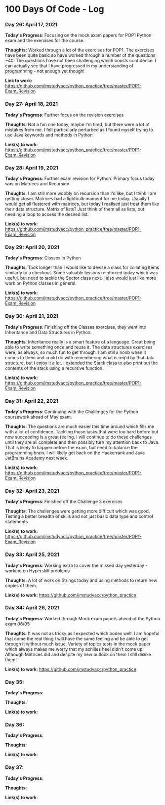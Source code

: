 # 100 Days Of Code - Log

### Day 26: April 17, 2021

**Today's Progress**: Focusing on the mock exam papers for POP1 Python exam and the exercises for the course.

**Thoughts:** Worked through a lot of the exercises for POP1. The exercises have been quite basic so have worked through a number of the questions ~40. The questions have not been challenging which boosts confidence. I can actually see that I have progressed in my understanding of programming - not enough yet though!

**Link to work:** 
https://github.com/jmstudyacc/python_practice/tree/master/POP1-Exam_Revision


### Day 27: April 18, 2021

**Today's Progress**: Further focus on the revision exercises

**Thoughts**: Not a fun one today, maybe I'm tired, but there were a lot of mistakes from me. I felt particularly perturbed as I found myself trying to use Java keywords and methods in Python.

**Link(s) to work**:
https://github.com/jmstudyacc/python_practice/tree/master/POP1-Exam_Revision

### Day 28: April 19, 2021 

**Today's Progress**: Further exam revision for Python. Primary focus today was on Matrices and Recursion.

**Thoughts**: I am still more wobbly on recursion than I'd like, but I think I am getting closer. Matrices had a lightbulb moment for me today. Usually I would get all flustered with matrices, but today I realised just treat them like their data structure. Matrix of lists? Just think of them all as lists, but needing a loop to access the desired list.

**Link(s) to work**:
https://github.com/jmstudyacc/python_practice/tree/master/POP1-Exam_Revision


### Day 29: April 20, 2021

**Today's Progress**: Classes in Python

**Thoughts**: Took longer than I would like to devise a class for collating items similarly to a checkout. Some valuable lessons reinforced today which was useful, but need to tackle the Sector class next. I also would just like more work on Python classes in general.

**Link(s) to work**:
https://github.com/jmstudyacc/python_practice/tree/master/POP1-Exam_Revision


### Day 30: April 21, 2021

**Today's Progress**: Finishing off the Classes exercises, they went into Inheritance and Data Structures in Python.

**Thoughts**: Inheritance really is a smart feature of a language. Great being able to write something once and reuse it. The data structures exercises were, as always, so much fun to get through. I am still a noob when it comes to them and could do with remembering what is req'd by that data structure, but I enjoy it a lot. I extended the Stack class to also print out the contents of the stack using a recursive function.

**Link(s) to work**:
https://github.com/jmstudyacc/python_practice/tree/master/POP1-Exam_Revision


### Day 31: April 22, 2021

**Today's Progress**: Continuing with the Challenges for the Python coursework ahead of May exam. 

**Thoughts**:  The questions are much easier this time around which fills me with a lot of confidence. Tackling those tasks that were too hard before but now succeeding is a great feeling. I will continue to do these challenges until they are all complete and then possibly turn my attention back to Java. That is likely to happen before the exam, but need to balance the programming brain. I will likely get back on the Hackerrank and Java JetBrains Academy next week.

**Link(s) to work**:
https://github.com/jmstudyacc/python_practice/tree/master/POP1-Exam_Revision


### Day 32: April 23, 2021

**Today's Progress**: Finished off the Challenge 3 exercises

**Thoughts**: The challenges were getting more difficult which was good. Testing a better breadth of skills and not just basic data type and control statements

**Link(s) to work**:
https://github.com/jmstudyacc/python_practice/tree/master/POP1-Exam_Revision


### Day 33: April 25, 2021

**Today's Progress**: Working extra to cover the missed day yesterday - working on Hyperskill problems.

**Thoughts**: A lot of work on Strings today and using methods to return new copies of them.

**Link(s) to work**:
https://github.com/jmstudyacc/python_practice


### Day 34: April 26, 2021

**Today's Progress**: Worked through Mock exam papers ahead of the Python exam 06/05

**Thoughts**: It was not as tricky as I expected which bodes well. I am hopeful that come the real thing I will have the same feeling and be able to get through it without much issue. Variety of topics tests in the mock paper which always makes me worry that my achilles heel didn't come up! Although Matrices did and despite my new outlook on them I still dislike them!

**Link(s) to work**:
https://github.com/jmstudyacc/python_practice


### Day 35: 

**Today's Progress**: 

**Thoughts**: 

**Link(s) to work**:



### Day 36: 

**Today's Progress**: 

**Thoughts**: 

**Link(s) to work**:



### Day 37: 

**Today's Progress**: 

**Thoughts**: 

**Link(s) to work**:


